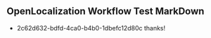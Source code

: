 ## OpenLocalization Workflow Test MarkDown
* 2c62d632-bdfd-4ca0-b4b0-1dbefc12d80c 
thanks!<!--HONumber=Mar16_HO3-->
